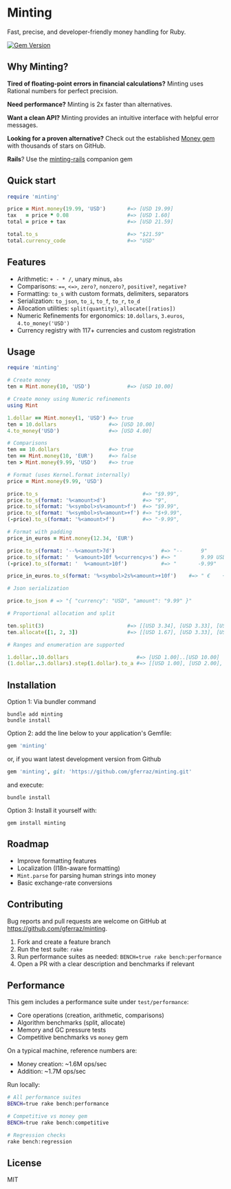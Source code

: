 # Minting

Fast, precise, and developer-friendly money handling for Ruby.

[![Gem Version](https://badge.fury.io/rb/minting.svg)](https://badge.fury.io/rb/minting)

## Why Minting?

**Tired of floating-point errors in financial calculations?** Minting uses Rational numbers for perfect precision.

**Need performance?** Minting is 2x faster than alternatives.

**Want a clean API?** Minting provides an intuitive interface with helpful error messages.

**Looking for a proven alternative?** Check out the established [Money gem](https://github.com/RubyMoney/money) with thousands of stars on GitHub.

**Rails**? Use the [minting-rails](https://github.com/gferraz/minting-rails) companion gem

## Quick start

```ruby
require 'minting'

price = Mint.money(19.99, 'USD')       #=> [USD 19.99]
tax   = price * 0.08                   #=> [USD 1.60]
total = price + tax                    #=> [USD 21.59]

total.to_s                             #=> "$21.59"
total.currency_code                    #=> "USD"
```

## Features

- Arithmetic: `+ - * /`, unary minus, `abs`
- Comparisons: `==`, `<=>`, `zero?`, `nonzero?`, `positive?`, `negative?`
- Formatting: `to_s` with custom formats, delimiters, separators
- Serialization: `to_json`, `to_i`, `to_f`, `to_r`, `to_d`
- Allocation utilities: `split(quantity)`, `allocate([ratios])`
- Numeric Refinements for ergonomics: `10.dollars`, `3.euros`, `4.to_money('USD')`
- Currency registry with 117+ currencies and custom registration

## Usage

```ruby
require 'minting'

# Create money
ten = Mint.money(10, 'USD')            #=> [USD 10.00]

# Create money using Numeric refinements
using Mint

1.dollar == Mint.money(1, 'USD') #=> true
ten = 10.dollars                 #=> [USD 10.00]
4.to_money('USD')                #=> [USD 4.00]

# Comparisons
ten == 10.dollars                #=> true
ten == Mint.money(10, 'EUR')     #=> false
ten > Mint.money(9.99, 'USD')    #=> true

# Format (uses Kernel.format internally)
price = Mint.money(9.99, 'USD')

price.to_s                                  #=> "$9.99",
price.to_s(format: '%<amount>d')            #=> "9",
price.to_s(format: '%<symbol>s%<amount>f')  #=> "$9.99",
price.to_s(format: '%<symbol>s%<amount>+f') #=> "$+9.99",
(-price).to_s(format: '%<amount>f')         #=> "-9.99",

# Format with padding
price_in_euros = Mint.money(12.34, 'EUR')

price.to_s(format: '--%<amount>7d')               #=> "--      9"
price.to_s(format: '  %<amount>10f %<currency>s') #=> "        9.99 USD"
(-price).to_s(format: '  %<amount>10f')           #=> "       -9.99"

price_in_euros.to_s(format: '%<symbol>2s%<amount>+10f')    #=> " €    +12.34"

# Json serialization

price.to_json # => "{ "currency": "USD", "amount": "9.99" }"

# Proportional allocation and split

ten.split(3)                           #=> [[USD 3.34], [USD 3.33], [USD 3.33]]
ten.allocate([1, 2, 3])                #=> [[USD 1.67], [USD 3.33], [USD 5.00]]

# Ranges and enumeration are supported

1.dollar..10.dollars                      #=> [USD 1.00]..[USD 10.00]
(1.dollar..3.dollars).step(1.dollar).to_a #=> [[USD 1.00], [USD 2.00], [USD 3.00]]

```

## Installation

Option 1: Via bundler command

```shell
bundle add minting
bundle install
```

Option 2: add the line below to your application's Gemfile:

```ruby
gem 'minting'
```

or, if you want latest development version from Github

```ruby
gem 'minting', git: 'https://github.com/gferraz/minting.git'
```

and execute:

```shell
bundle install
```

Option 3: Install it yourself with:

```shell
gem install minting
```

## Roadmap

- Improve formatting features
- Localization (I18n-aware formatting)
- `Mint.parse` for parsing human strings into money
- Basic exchange-rate conversions

## Contributing

Bug reports and pull requests are welcome on GitHub at <https://github.com/gferraz/minting>.

1. Fork and create a feature branch
2. Run the test suite: `rake`
3. Run performance suites as needed: `BENCH=true rake bench:performance`
4. Open a PR with a clear description and benchmarks if relevant


## Performance

This gem includes a performance suite under `test/performance`:

- Core operations (creation, arithmetic, comparisons)
- Algorithm benchmarks (split, allocate)
- Memory and GC pressure tests
- Competitive benchmarks vs `money` gem

On a typical machine, reference numbers are:

- Money creation: ~1.6M ops/sec
- Addition: ~1.7M ops/sec

Run locally:

```bash
# All performance suites
BENCH=true rake bench:performance

# Competitive vs money gem
BENCH=true rake bench:competitive

# Regression checks
rake bench:regression
```

## License

MIT
